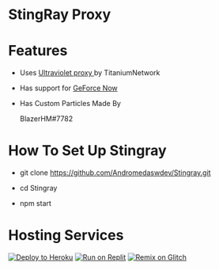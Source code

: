 # StingRay Proxy

# Features

* Uses <a href="https://github.com/Titaniumnetwork/Ultraviolet-Node" />Ultraviolet proxy </a>by TitaniumNetwork

* Has support for <a href="https://play.geforcenow.com/" /> GeForce Now </a>

* Has Custom Particles Made By <p> BlazerHM#7782 </p>

# How To Set Up Stingray

* git clone https://github.com/Andromedaswdev/Stingray.git

* cd Stingray

* npm start

# Hosting Services

 <a target="_blank" href="https://heroku.com/deploy/?template=https://github.com/AndromedaswDev/Stingray"><img alt="Deploy to Heroku" src="https://raw.githubusercontent.com/BinBashBanana/deploy-buttons/master/buttons/remade/heroku.svg"></a>
 <a target="_blank" href="https://replit.com/github/AndromedaswDev/Stingray"><img alt="Run on Replit" src="https://raw.githubusercontent.com/BinBashBanana/deploy-buttons/master/buttons/remade/replit.svg"></a>
 <a target="_blank" href="https://glitch.com/edit/#!/import/github/AndromedaswDev/Stingray"><img alt="Remix on Glitch" src="https://raw.githubusercontent.com/BinBashBanana/deploy-buttons/master/buttons/remade/glitch.svg"></a>